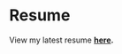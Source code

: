 # Resume

View my latest resume **[here](https://drive.google.com/file/d/1N4oarKc5vPYiC_k28Nhd4LBHD1FDiAGy/view?usp=sharing).**